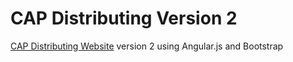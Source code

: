 # CAP Distributing Version 2
[CAP Distributing Website](http://www.capdistributing.com) version 2 using Angular.js and Bootstrap
